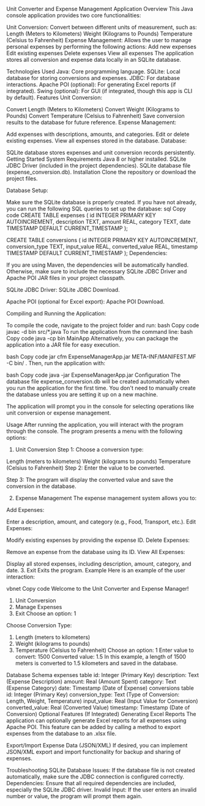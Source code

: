 Unit Converter and Expense Management Application
Overview
This Java console application provides two core functionalities:

Unit Conversion: Convert between different units of measurement, such as:
Length (Meters to Kilometers)
Weight (Kilograms to Pounds)
Temperature (Celsius to Fahrenheit)
Expense Management: Allows the user to manage personal expenses by performing the following actions:
Add new expenses
Edit existing expenses
Delete expenses
View all expenses
The application stores all conversion and expense data locally in an SQLite database.

Technologies Used
Java: Core programming language.
SQLite: Local database for storing conversions and expenses.
JDBC: For database interactions.
Apache POI (optional): For generating Excel reports (if integrated).
Swing (optional): For GUI (if integrated, though this app is CLI by default).
Features
Unit Conversion:

Convert Length (Meters to Kilometers)
Convert Weight (Kilograms to Pounds)
Convert Temperature (Celsius to Fahrenheit)
Save conversion results to the database for future reference.
Expense Management:

Add expenses with descriptions, amounts, and categories.
Edit or delete existing expenses.
View all expenses stored in the database.
Database:

SQLite database stores expenses and unit conversion records persistently.
Getting Started
System Requirements
Java 8 or higher installed.
SQLite JDBC Driver (included in the project dependencies).
SQLite database file (expense_conversion.db).
Installation
Clone the repository or download the project files.

Database Setup:

Make sure the SQLite database is properly created. If you have not already, you can run the following SQL queries to set up the database:
sql
Copy code
CREATE TABLE expenses (
    id INTEGER PRIMARY KEY AUTOINCREMENT,
    description TEXT,
    amount REAL,
    category TEXT,
    date TIMESTAMP DEFAULT CURRENT_TIMESTAMP
);

CREATE TABLE conversions (
    id INTEGER PRIMARY KEY AUTOINCREMENT,
    conversion_type TEXT,
    input_value REAL,
    converted_value REAL,
    timestamp TIMESTAMP DEFAULT CURRENT_TIMESTAMP
);
Dependencies:

If you are using Maven, the dependencies will be automatically handled. Otherwise, make sure to include the necessary SQLite JDBC Driver and Apache POI JAR files in your project classpath.

SQLite JDBC Driver: SQLite JDBC Download.

Apache POI (optional for Excel export): Apache POI Download.

Compiling and Running the Application:

To compile the code, navigate to the project folder and run:
bash
Copy code
javac -d bin src/*.java
To run the application from the command line:
bash
Copy code
java -cp bin MainApp
Alternatively, you can package the application into a JAR file for easy execution.

bash
Copy code
jar cfm ExpenseManagerApp.jar META-INF/MANIFEST.MF -C bin/ .
Then, run the application with:

bash
Copy code
java -jar ExpenseManagerApp.jar
Configuration
The database file expense_conversion.db will be created automatically when you run the application for the first time. You don't need to manually create the database unless you are setting it up on a new machine.

The application will prompt you in the console for selecting operations like unit conversion or expense management.

Usage
After running the application, you will interact with the program through the console. The program presents a menu with the following options:

1. Unit Conversion
Step 1: Choose a conversion type:

Length (meters to kilometers)
Weight (kilograms to pounds)
Temperature (Celsius to Fahrenheit)
Step 2: Enter the value to be converted.

Step 3: The program will display the converted value and save the conversion in the database.

2. Expense Management
The expense management system allows you to:

Add Expenses:

Enter a description, amount, and category (e.g., Food, Transport, etc.).
Edit Expenses:

Modify existing expenses by providing the expense ID.
Delete Expenses:

Remove an expense from the database using its ID.
View All Expenses:

Display all stored expenses, including description, amount, category, and date.
3. Exit
Exits the program.
Example
Here is an example of the user interaction:

vbnet
Copy code
Welcome to the Unit Converter and Expense Manager!
1. Unit Conversion
2. Manage Expenses
3. Exit
Choose an option: 1

Choose Conversion Type:
1. Length (meters to kilometers)
2. Weight (kilograms to pounds)
3. Temperature (Celsius to Fahrenheit)
Choose an option: 1
Enter value to convert: 1500
Converted value: 1.5
In this example, a length of 1500 meters is converted to 1.5 kilometers and saved in the database.

Database Schema
expenses table
id: Integer (Primary Key)
description: Text (Expense Description)
amount: Real (Amount Spent)
category: Text (Expense Category)
date: Timestamp (Date of Expense)
conversions table
id: Integer (Primary Key)
conversion_type: Text (Type of Conversion: Length, Weight, Temperature)
input_value: Real (Input Value for Conversion)
converted_value: Real (Converted Value)
timestamp: Timestamp (Date of Conversion)
Optional Features (If Integrated)
Generating Excel Reports
The application can optionally generate Excel reports for all expenses using Apache POI. This feature can be added by calling a method to export expenses from the database to an .xlsx file.

Export/Import Expense Data (JSON/XML)
If desired, you can implement JSON/XML export and import functionality for backup and sharing of expenses.

Troubleshooting
SQLite Database Issues: If the database file is not created automatically, make sure the JDBC connection is configured correctly.
Dependencies: Ensure that all required dependencies are included, especially the SQLite JDBC driver.
Invalid Input: If the user enters an invalid number or value, the program will prompt them again.
